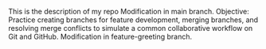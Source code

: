 This is the description of my repo
 Modification in main branch.
Objective: Practice creating branches for feature development, merging branches, and resolving merge conflicts to simulate a common collaborative workflow on Git and GitHub.
 Modification in feature-greeting branch.

